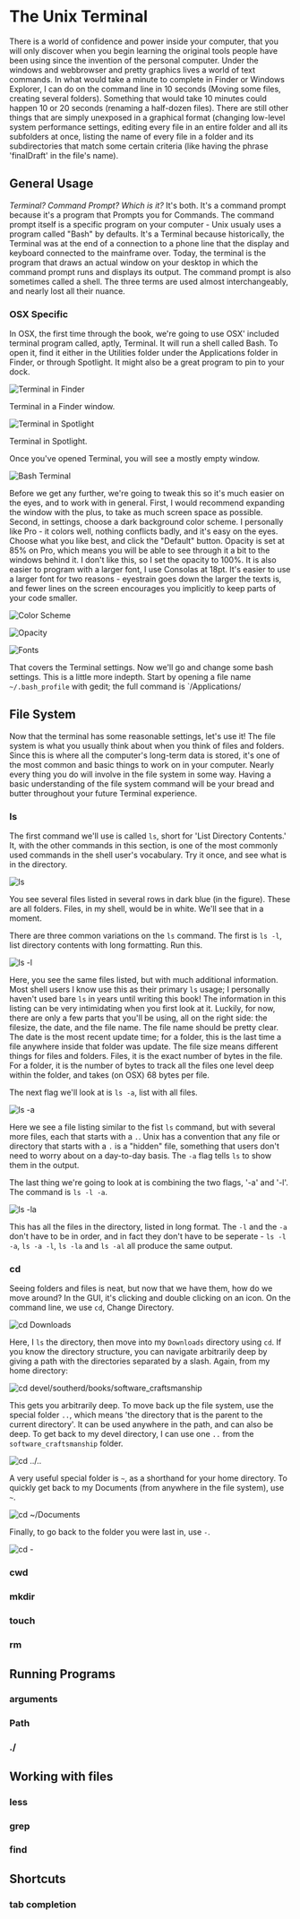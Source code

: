 # The Unix Terminal

There is a world of confidence and power inside your computer, that you will
only discover when you begin learning the original tools people have been using
since the invention of the personal computer. Under the windows and webbrowser
and pretty graphics lives a world of text commands. In what would take a minute
to complete in Finder or Windows Explorer, I can do on the command line in 10
seconds (Moving some files, creating several folders). Something that would take
10 minutes could happen 10 or 20 seconds (renaming a half-dozen files). There
are still other things that are simply unexposed in a graphical format (changing
low-level system performance settings, editing every file in an entire folder
and all its subfolders at once, listing the name of every file in a folder and
its subdirectories that match some certain criteria (like having the phrase
'finalDraft' in the file's name).



## General Usage

*Terminal? Command Prompt? Which is it?* It's both. It's a command prompt because
it's a program that Prompts you for Commands. The command prompt itself is a
specific program on your computer - Unix usualy uses a program called "Bash" by
defaults. It's a Terminal because historically, the Terminal was at the end of a
connection to a phone line that the display and keyboard connected to the
mainframe over. Today, the terminal is the program that draws an actual window
on your desktop in which the command prompt runs and displays its output. The
command prompt is also sometimes called a shell. The three terms are used almost
interchangeably, and nearly lost all their nuance.

### OSX Specific 

In OSX, the first time through the book, we're going to use OSX' included
terminal program called, aptly, Terminal. It will run a shell called Bash. To
open it, find it either in the Utilities folder under the Applications folder in
Finder, or through Spotlight. It might also be a great program to pin to your
dock.

![Terminal in Finder](11_terminal_finder.png)

Terminal in a Finder window.

![Terminal in Spotlight](11_terminal_spotlight.png)

Terminal in Spotlight.

Once you've opened Terminal, you will see a mostly empty window.

![Bash Terminal](20_bash_Terminal.png)

Before we get any further, we're going to tweak this so it's much easier on the
eyes, and to work with in general. First, I would recommend expanding the window
with the plus, to take as much screen space as possible. Second, in settings,
choose a dark background color scheme. I personally like Pro - it colors well,
nothing conflicts badly, and it's easy on the eyes. Choose what you like best,
and click the "Default" button. Opacity is set at 85% on Pro, which means you
will be able to see through it a bit to the windows behind it. I don't like
this, so I set the opacity to 100%. It is also easier to program with a larger
font, I use Consolas at 18pt. It's easier to use a larger font for two reasons -
eyestrain goes down the larger the texts is, and fewer lines on the screen
encourages you implicitly to keep parts of your code smaller.

![Color Scheme](21_color_scheme.png)

![Opacity](22_opacity.png)

![Fonts](23_fonts.png)

That covers the Terminal settings. Now we'll go and change some bash settings.
This is a little more indepth. Start by opening a file name `~/.bash_profile`
with gedit; the full command is `/Applications/




## File System

Now that the terminal has some reasonable settings, let's use it! The file
system is what you usually think about when you think of files and folders.
Since this is where all the computer's long-term data is stored, it's one of the
most common and basic things to work on in your computer. Nearly every thing you
do will involve in the file system in some way. Having a basic understanding of
the file system command will be your bread and butter throughout your future
Terminal experience.

### ls

The first command we'll use is called `ls`, short for 'List Directory Contents.'
It, with the other commands in this section, is one of the most commonly used
commands in the shell user's vocabulary. Try it once, and see what is in the
directory.

![ls](30_0_ls.png)

You see several files listed in several rows in dark blue (in the figure). These
are all folders. Files, in my shell, would be in white. We'll see that in a
moment.

There are three common variations on the `ls` command. The first is `ls -l`,
list directory contents with long formatting. Run this.

![ls -l](30_0_ls-l.png)

Here, you see the same files listed, but with much additional information. Most
shell users I know use this as their primary `ls` usage; I personally haven't
used bare `ls` in years until writing this book! The information in this listing
can be very intimidating when you first look at it. Luckily, for now, there are
only a few parts that you'll be using, all on the right side: the filesize, the
date, and the file name. The file name should be pretty clear. The date is the
most recent update time; for a folder, this is the last time a file anywhere
inside that folder was update. The file size means different things for files
and folders. Files, it is the exact number of bytes in the file. For a folder,
it is the number of bytes to track all the files one level deep within the
folder, and takes (on OSX) 68 bytes per file.

The next flag we'll look at is `ls -a`, list with all files.

![ls -a](30_0_ls-a.png)

Here we see a file listing similar to the fist `ls` command, but with several
more files, each that starts with a  `.`. Unix has a convention that any file or
directory that starts with a `.` is a "hidden" file, something that users don't
need to worry about on a day-to-day basis. The `-a` flag tells `ls` to show them
in the output.

The last thing we're going to look at is combining the two flags, '-a' and '-l'.
The command is `ls -l -a`.

![ls -la](30_0_ls-l-a.png)

This has all the files in the directory, listed in long format. The `-l` and the
`-a` don't have to be in order, and in fact they don't have to be seperate - `ls
-l -a`, `ls -a -l`, `ls -la` and `ls -al` all produce the same output.



### cd

Seeing folders and files is neat, but now that we have them, how do we move
around? In the GUI, it's clicking and double clicking on an icon. On the command
line,  we use `cd`, Change Directory.

![cd Downloads](30_1_cd.png)

Here, I `ls` the directory, then move into my `Downloads` directory using `cd`.
If you know the directory structure, you can navigate arbitrarily deep by giving
a path with the directories separated by a slash. Again, from my home directory:

![cd devel/southerd/books/software_craftsmanship](30_1_cd_deep.png)

This gets you arbitrarily deep. To move back up the file system, use the special
folder `..`, which means 'the directory that is the parent to the current
directory'. It can be used anywhere in the path, and can also be deep. To get
back to my devel directory, I can use one `..` from the `software_craftsmanship`
folder.

![cd ../..](30_1_cd_up.png)

A very useful special folder is `~`, as a shorthand for your home directory. To
quickly get back to my Documents (from anywhere in the file system), use `~`.

![cd ~/Documents](30_1_cd_Documents.png)

Finally, to go back to the folder you were last in, use `-`.

![cd -](30_1_cd_dash.png)

### cwd

### mkdir

### touch

### rm

## Running Programs

### arguments

### Path

### ./

## Working with files

### less

### grep

### find

## Shortcuts

### tab completion
